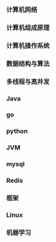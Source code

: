 ### 计算机网络



### 计算机组成原理

### 计算机操作系统

### 数据结构与算法

### 多线程与高并发

### Java

### go

### python

### JVM

### mysql

### Redis

### 框架

### Linux

### 机器学习